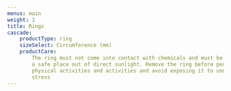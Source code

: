 ```yaml
---
menus: main
weight: 1
title: Rings
cascade:
    productType: ring
    sizeSelect: Circumference (mm)
    productCare:
        The ring must not come into contact with chemicals and must be stored in
        a safe place out of direct sunlight. Remove the ring before performing
        physical activities and activities and avoid exposing it to unnecessary
        stress
---
```


